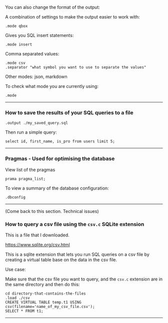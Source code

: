 
You can also change the format of the output:

A combination of settings to make the output easier to work with:
```
.mode qbox
```

Gives you SQL insert statements:
```
.mode insert
```

Comma separated values:
```
.mode csv
.separator "what symbol you want to use to separate the values"
```

Other modes: json, markdown


To check what mode you are currently using:
```
.mode
```

_______________________________________________________________________________
### How to save the results of your SQL queries to a file

```
.output ./my_saved_query.sql
```

Then run a simple query:
```
select id, first_name, is_pro from users limit 5; 
```
_______________________________________________________________________________
### Pragmas - Used for optimising the database

View list of the pragmas
```
prama pragma_list;
```

To view a summary of the database configuration:
```
.dbconfig
```

_______________________________________________________________________________

(Come back to this section. Technical issues)
### How to query a csv file using the `csv.c` SQLite extension

This is a file that I downloaded.

https://www.sqlite.org/csv.html

This is a sqlite extension that lets you run SQL queries on a csv file by 
creating a virtual table base on the data in the csv file.

Use case:

Make sure that the csv file you want to query, and the `csv.c` extension are
in the same directory and then do this:

```
cd directory-that-contains-the-files
.load ./csv
CREATE VIRTUAL TABLE temp.t1 USING csv(filename='name_of_my_csv_file.csv');
SELECT * FROM t1;
```
_______________________________________________________________________________
